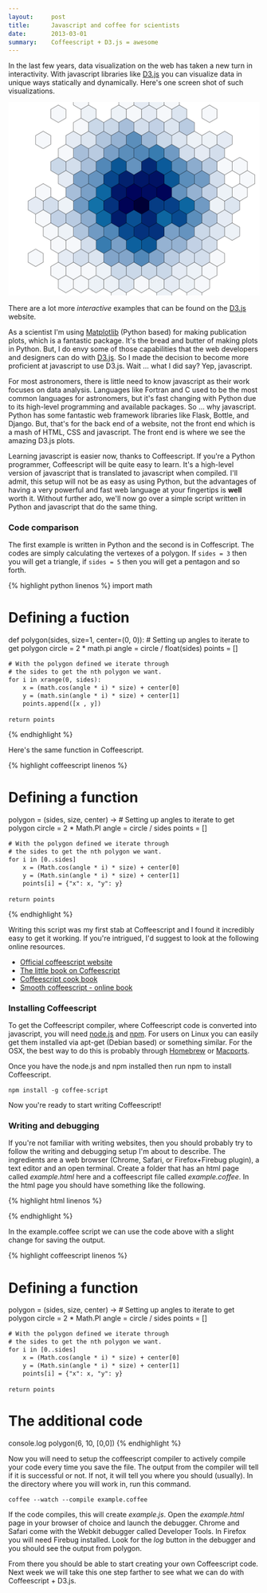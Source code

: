 ```yaml
---
layout:     post
title:      Javascript and coffee for scientists
date:       2013-03-01
summary:    Coffeescript + D3.js = awesome
---
```


In the last few years, data visualization on the web has taken a new turn in interactivity. With javascript libraries like [D3.js](http://d3js.org/) you can visualize data in unique ways statically and dynamically. Here's one screen shot of such visualizations.

![D3 example](/assets/d3_example.png)

There are a lot more *interactive* examples that can be found on the [D3.js](https://github.com/mbostock/d3/wiki/Gallery) website.

As a scientist I'm using [Matplotlib](http://matplotlib.org/) (Python based) for making publication plots, which is a fantastic package. It's the bread and butter of making plots in Python. But, I do envy some of those capabilities that the web developers and designers can do with [D3.js](http://d3js.org/). So I made the decision to become more proficient at javascript to use D3.js. Wait ... what I did say? Yep, javascript.

For most astronomers, there is little need to know javascript as their work focuses on data analysis. Languages like Fortran and C used to be the most common languages for astronomers, but it's fast changing with Python due to its high-level programming and available packages. So ... why javascript. Python has some fantastic web framework libraries like Flask, Bottle, and Django. But, that's for the back end of a website, not the front end which is a mash of HTML, CSS and javascript. The front end is where we see the amazing D3.js plots.

Learning javascript is easier now, thanks to Coffeescript. If you're a Python programmer, Coffeescript will be quite easy to learn. It's a high-level version of javascript that is translated to javascript when compiled. I'll admit, this setup will not be as easy as using Python, but the advantages of having a very powerful and fast web language at your fingertips is **well** worth it. Without further ado, we'll now go over a simple script written in Python and javascript that do the same thing.

### Code comparison ###

The first example is written in Python and the second is in Coffescript. The codes are simply calculating the vertexes of a polygon. If `sides = 3` then you will get a triangle, if `sides = 5` then you will get a pentagon and so forth.

{% highlight python linenos %}
import math

# Defining a fuction
def polygon(sides, size=1, center=(0, 0)):
    # Setting up angles to iterate to get polygon
    circle = 2 * math.pi
    angle = circle / float(sides)
    points = []

    # With the polygon defined we iterate through
    # the sides to get the nth polygon we want.
    for i in xrange(0, sides):
        x = (math.cos(angle * i) * size) + center[0]
        y = (math.sin(angle * i) * size) + center[1]
        points.append([x , y])

    return points
{% endhighlight %}


Here's the same function in Coffeescript.

{% highlight coffeescript linenos %}
# Defining a function
polygon = (sides, size, center) ->
    # Setting up angles to iterate to get polygon
    circle = 2 * Math.PI
    angle = circle / sides
    points = []

    # With the polygon defined we iterate through
    # the sides to get the nth polygon we want.
    for i in [0..sides]
        x = (Math.cos(angle * i) * size) + center[0]
        y = (Math.sin(angle * i) * size) + center[1]
        points[i] = {"x": x, "y": y}

    return points
{% endhighlight %}


Writing this script was my first stab at Coffeescript and I found it incredibly easy to get it working. If you're intrigued, I'd suggest to look at the following online resources.

- [Official coffeescript website](http://coffeescript.org/)
- [The little book on Coffeescript](http://arcturo.github.com/library/coffeescript/)
- [Coffeescript cook book](http://coffeescriptcookbook.com/)
- [Smooth coffeescript - online book](http://autotelicum.github.com/Smooth-CoffeeScript/SmoothCoffeeScript.html)


### Installing Coffeescript ###
To get the Coffeescript compiler, where Coffeescript code is converted into javascript, you will need [node.js](http://nodejs.org/) and [npm](https://npmjs.org/). For users on Linux you can easily get them installed via apt-get (Debian based) or something similar. For the OSX, the best way to do this is probably through [Homebrew](http://mxcl.github.com/homebrew/) or [Macports](http://www.macports.org/).

Once you have the node.js and npm installed then run npm to install Coffeescript.

    npm install -g coffee-script

Now you're ready to start writing Coffeescript!

### Writing and debugging ###
If you're not familiar with writing websites, then you should probably try to follow the writing and debugging setup I'm about to describe. The ingredients are a web browser (Chrome, Safari, or Firefox+Firebug plugin), a text editor and an open terminal. Create a folder that has an html page called *example.html* here and a coffeescript file called *example.coffee*. In the html page you should have something like the following.

{% highlight html linenos %}
<!DOCTYPE html>
<html>
<head>
</head>
    <body>
    <!-- example.coffee will be compiled to example.js -->
    <script src="example.js"></script>
    </body>
</html>
{% endhighlight %}



In the example.coffee script we can use the code above with a slight change for saving the output.

{% highlight coffeescript linenos %}
# Defining a function
polygon = (sides, size, center) ->
    # Setting up angles to iterate to get polygon
    circle = 2 * Math.PI
    angle = circle / sides
    points = []

    # With the polygon defined we iterate through
    # the sides to get the nth polygon we want.
    for i in [0..sides]
        x = (Math.cos(angle * i) * size) + center[0]
        y = (Math.sin(angle * i) * size) + center[1]
        points[i] = {"x": x, "y": y}

    return points

# The additional code
console.log polygon(6, 10, [0,0])
{% endhighlight %}


Now you will need to setup the coffeescript compiler to actively compile your code every time you save the file. The output from the compiler will tell if it is successful or not. If not, it will tell you where you should (usually). In the directory where you will work in, run this command.

    coffee --watch --compile example.coffee

If the code compiles, this will create *example.js*. Open the *example.html* page in your browser of choice and launch the debugger. Chrome and Safari come with the Webkit debugger called Developer Tools. In Firefox you will need Firebug installed. Look for the *log* button in the debugger and you should see the output from polygon.

From there you should be able to start creating your own Coffeescript code. Next week we will take this one step farther to see what we can do with Coffeescript + D3.js.
